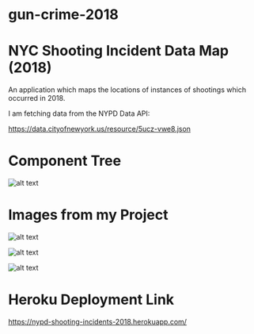 # gun-crime-2018

# NYC Shooting Incident Data Map (2018)


An application which maps the locations of instances of shootings which occurred in 2018.

I am fetching data from the NYPD Data API: 

https://data.cityofnewyork.us/resource/5ucz-vwe8.json

# Component Tree

![alt text](https://user-images.githubusercontent.com/46265220/56756048-e9496980-675e-11e9-88da-54c965025426.jpg)


# Images from my Project

![alt text](https://user-images.githubusercontent.com/46265220/56751820-e9dd0280-6754-11e9-90dc-b893a1c251b3.png)

![alt text](https://user-images.githubusercontent.com/46265220/56751819-e9dd0280-6754-11e9-8497-7ed5de4b53bd.png)

![alt text](https://user-images.githubusercontent.com/46265220/56751818-e9dd0280-6754-11e9-9417-b4f4b75736ca.png)


# Heroku Deployment Link 

 https://nypd-shooting-incidents-2018.herokuapp.com/

